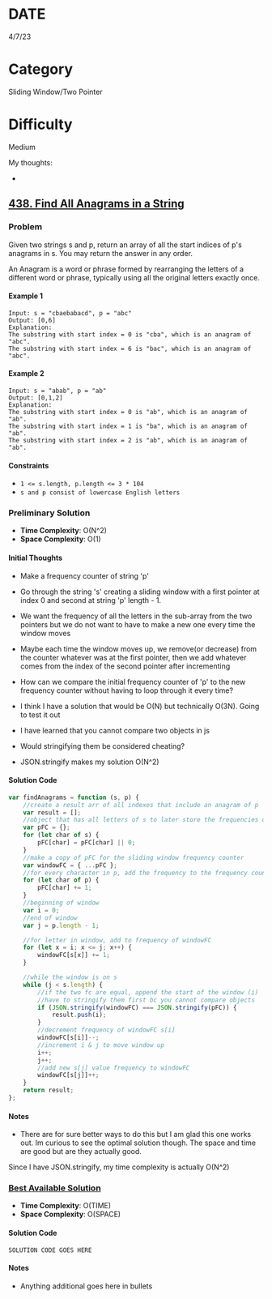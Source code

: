 # DATE

4/7/23

# Category

Sliding Window/Two Pointer

# Difficulty

Medium

My thoughts:

-

## [438. Find All Anagrams in a String](https://leetcode.com/problems/find-all-anagrams-in-a-string/?envType=study-plan&id=level-1)

### Problem

Given two strings s and p, return an array of all the start indices of p's anagrams in s. You may return the answer in any order.

An Anagram is a word or phrase formed by rearranging the letters of a different word or phrase, typically using all the original letters exactly once.

#### Example 1

```
Input: s = "cbaebabacd", p = "abc"
Output: [0,6]
Explanation:
The substring with start index = 0 is "cba", which is an anagram of "abc".
The substring with start index = 6 is "bac", which is an anagram of "abc".
```

#### Example 2

```
Input: s = "abab", p = "ab"
Output: [0,1,2]
Explanation:
The substring with start index = 0 is "ab", which is an anagram of "ab".
The substring with start index = 1 is "ba", which is an anagram of "ab".
The substring with start index = 2 is "ab", which is an anagram of "ab".
```

#### Constraints

-   `1 <= s.length, p.length <= 3 * 104`
-   `s and p consist of lowercase English letters`

### Preliminary Solution

-   **Time Complexity**: O(N^2)
-   **Space Complexity**: O(1)

#### Initial Thoughts

-   Make a frequency counter of string 'p'
-   Go through the string 's' creating a sliding window with a first pointer at index 0 and second at string 'p' length - 1.
-   We want the frequency of all the letters in the sub-array from the two pointers but we do not want to have to make a new one every time the window moves
-   Maybe each time the window moves up, we remove(or decrease) from the counter whatever was at the first pointer, then we add whatever comes from the index of the second pointer after incrementing

-   How can we compare the initial frequency counter of 'p' to the new frequency counter without having to loop through it every time?

-   I think I have a solution that would be O(N) but technically O(3N). Going to test it out

-   I have learned that you cannot compare two objects in js

-   Would stringifying them be considered cheating?

-   JSON.stringify makes my solution O(N^2)

#### Solution Code

```js
var findAnagrams = function (s, p) {
    //create a result arr of all indexes that include an anagram of p
    var result = [];
    //object that has all letters of s to later store the frequencies of the letters in p
    var pFC = {};
    for (let char of s) {
        pFC[char] = pFC[char] || 0;
    }
    //make a copy of pFC for the sliding window frequency counter
    var windowFC = { ...pFC };
    //for every character in p, add the frequency to the frequency counter
    for (let char of p) {
        pFC[char] += 1;
    }
    //beginning of window
    var i = 0;
    //end of window
    var j = p.length - 1;

    //for letter in window, add to frequency of windowFC
    for (let x = i; x <= j; x++) {
        windowFC[s[x]] += 1;
    }

    //while the window is on s
    while (j < s.length) {
        //if the two fc are equal, append the start of the window (i)
        //have to stringify them first bc you cannot compare objects
        if (JSON.stringify(windowFC) === JSON.stringify(pFC)) {
            result.push(i);
        }
        //decrement frequency of windowFC s[i]
        windowFC[s[i]]--;
        //increment i & j to move window up
        i++;
        j++;
        //add new s[j] value frequency to windowFC
        windowFC[s[j]]++;
    }
    return result;
};
```

#### Notes

-   There are for sure better ways to do this but I am glad this one works out. Im curious to see the optimal solution though. The space and time are good but are they actually good.

Since I have JSON.stringify, my time complexity is actually O(N^2)

### [Best Available Solution](SOLUTION_LINK)

-   **Time Complexity**: O(TIME)
-   **Space Complexity**: O(SPACE)

#### Solution Code

```
SOLUTION CODE GOES HERE
```

#### Notes

-   Anything additional goes here in bullets
